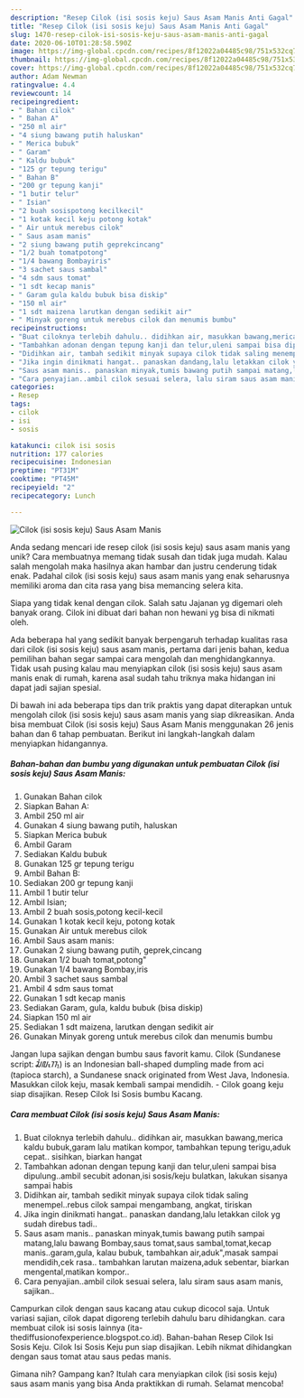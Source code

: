 ```yaml
---
description: "Resep Cilok (isi sosis keju) Saus Asam Manis Anti Gagal"
title: "Resep Cilok (isi sosis keju) Saus Asam Manis Anti Gagal"
slug: 1470-resep-cilok-isi-sosis-keju-saus-asam-manis-anti-gagal
date: 2020-06-10T01:28:58.590Z
image: https://img-global.cpcdn.com/recipes/8f12022a04485c98/751x532cq70/cilok-isi-sosis-keju-saus-asam-manis-foto-resep-utama.jpg
thumbnail: https://img-global.cpcdn.com/recipes/8f12022a04485c98/751x532cq70/cilok-isi-sosis-keju-saus-asam-manis-foto-resep-utama.jpg
cover: https://img-global.cpcdn.com/recipes/8f12022a04485c98/751x532cq70/cilok-isi-sosis-keju-saus-asam-manis-foto-resep-utama.jpg
author: Adam Newman
ratingvalue: 4.4
reviewcount: 14
recipeingredient:
- " Bahan cilok"
- " Bahan A"
- "250 ml air"
- "4 siung bawang putih haluskan"
- " Merica bubuk"
- " Garam"
- " Kaldu bubuk"
- "125 gr tepung terigu"
- " Bahan B"
- "200 gr tepung kanji"
- "1 butir telur"
- " Isian"
- "2 buah sosispotong kecilkecil"
- "1 kotak kecil keju potong kotak"
- " Air untuk merebus cilok"
- " Saus asam manis"
- "2 siung bawang putih geprekcincang"
- "1/2 buah tomatpotong"
- "1/4 bawang Bombayiris"
- "3 sachet saus sambal"
- "4 sdm saus tomat"
- "1 sdt kecap manis"
- " Garam gula kaldu bubuk bisa diskip"
- "150 ml air"
- "1 sdt maizena larutkan dengan sedikit air"
- " Minyak goreng untuk merebus cilok dan menumis bumbu"
recipeinstructions:
- "Buat ciloknya terlebih dahulu.. didihkan air, masukkan bawang,merica kaldu bubuk,garam lalu matikan kompor, tambahkan tepung terigu,aduk cepat.. sisihkan, biarkan hangat"
- "Tambahkan adonan dengan tepung kanji dan telur,uleni sampai bisa dipulung..ambil secubit adonan,isi sosis/keju bulatkan, lakukan sisanya sampai habis"
- "Didihkan air, tambah sedikit minyak supaya cilok tidak saling menempel..rebus cilok sampai mengambang, angkat, tiriskan"
- "Jika ingin dinikmati hangat.. panaskan dandang,lalu letakkan cilok yg sudah direbus tadi.."
- "Saus asam manis.. panaskan minyak,tumis bawang putih sampai matang,lalu bawang Bombay,saus tomat,saus sambal,tomat,kecap manis..garam,gula, kalau bubuk, tambahkan air,aduk&#34;,masak sampai mendidih,cek rasa.. tambahkan larutan maizena,aduk sebentar, biarkan mengental,matikan kompor.."
- "Cara penyajian..ambil cilok sesuai selera, lalu siram saus asam manis, sajikan.."
categories:
- Resep
tags:
- cilok
- isi
- sosis

katakunci: cilok isi sosis 
nutrition: 177 calories
recipecuisine: Indonesian
preptime: "PT31M"
cooktime: "PT45M"
recipeyield: "2"
recipecategory: Lunch

---
```



![Cilok (isi sosis keju) Saus Asam Manis](https://img-global.cpcdn.com/recipes/8f12022a04485c98/751x532cq70/cilok-isi-sosis-keju-saus-asam-manis-foto-resep-utama.jpg)

Anda sedang mencari ide resep cilok (isi sosis keju) saus asam manis yang unik? Cara membuatnya memang tidak susah dan tidak juga mudah. Kalau salah mengolah maka hasilnya akan hambar dan justru cenderung tidak enak. Padahal cilok (isi sosis keju) saus asam manis yang enak seharusnya memiliki aroma dan cita rasa yang bisa memancing selera kita.

Siapa yang tidak kenal dengan cilok. Salah satu Jajanan yg digemari oleh banyak orang. Cilok ini dibuat dari bahan non hewani yg bisa di nikmati oleh.

Ada beberapa hal yang sedikit banyak berpengaruh terhadap kualitas rasa dari cilok (isi sosis keju) saus asam manis, pertama dari jenis bahan, kedua pemilihan bahan segar sampai cara mengolah dan menghidangkannya. Tidak usah pusing kalau mau menyiapkan cilok (isi sosis keju) saus asam manis enak di rumah, karena asal sudah tahu triknya maka hidangan ini dapat jadi sajian spesial.


Di bawah ini ada beberapa tips dan trik praktis yang dapat diterapkan untuk mengolah cilok (isi sosis keju) saus asam manis yang siap dikreasikan. Anda bisa membuat Cilok (isi sosis keju) Saus Asam Manis menggunakan 26 jenis bahan dan 6 tahap pembuatan. Berikut ini langkah-langkah dalam menyiapkan hidangannya.

<!--inarticleads1-->

##### Bahan-bahan dan bumbu yang digunakan untuk pembuatan Cilok (isi sosis keju) Saus Asam Manis:

1. Gunakan  Bahan cilok
1. Siapkan  Bahan A:
1. Ambil 250 ml air
1. Gunakan 4 siung bawang putih, haluskan
1. Siapkan  Merica bubuk
1. Ambil  Garam
1. Sediakan  Kaldu bubuk
1. Gunakan 125 gr tepung terigu
1. Ambil  Bahan B:
1. Sediakan 200 gr tepung kanji
1. Ambil 1 butir telur
1. Ambil  Isian;
1. Ambil 2 buah sosis,potong kecil-kecil
1. Gunakan 1 kotak kecil keju, potong kotak
1. Gunakan  Air untuk merebus cilok
1. Ambil  Saus asam manis:
1. Gunakan 2 siung bawang putih, geprek,cincang
1. Gunakan 1/2 buah tomat,potong&#34;
1. Gunakan 1/4 bawang Bombay,iris
1. Ambil 3 sachet saus sambal
1. Ambil 4 sdm saus tomat
1. Gunakan 1 sdt kecap manis
1. Sediakan  Garam, gula, kaldu bubuk (bisa diskip)
1. Siapkan 150 ml air
1. Sediakan 1 sdt maizena, larutkan dengan sedikit air
1. Gunakan  Minyak goreng untuk merebus cilok dan menumis bumbu


Jangan lupa sajikan dengan bumbu saus favorit kamu. Cilok (Sundanese script: ᮎᮤᮜᮧᮊ᮪) is an Indonesian ball-shaped dumpling made from aci (tapioca starch), a Sundanese snack originated from West Java, Indonesia. Masukkan cilok keju, masak kembali sampai mendidih. - Cilok goang keju siap disajikan. Resep Cilok Isi Sosis bumbu Kacang. 

<!--inarticleads2-->

##### Cara membuat Cilok (isi sosis keju) Saus Asam Manis:

1. Buat ciloknya terlebih dahulu.. didihkan air, masukkan bawang,merica kaldu bubuk,garam lalu matikan kompor, tambahkan tepung terigu,aduk cepat.. sisihkan, biarkan hangat
1. Tambahkan adonan dengan tepung kanji dan telur,uleni sampai bisa dipulung..ambil secubit adonan,isi sosis/keju bulatkan, lakukan sisanya sampai habis
1. Didihkan air, tambah sedikit minyak supaya cilok tidak saling menempel..rebus cilok sampai mengambang, angkat, tiriskan
1. Jika ingin dinikmati hangat.. panaskan dandang,lalu letakkan cilok yg sudah direbus tadi..
1. Saus asam manis.. panaskan minyak,tumis bawang putih sampai matang,lalu bawang Bombay,saus tomat,saus sambal,tomat,kecap manis..garam,gula, kalau bubuk, tambahkan air,aduk&#34;,masak sampai mendidih,cek rasa.. tambahkan larutan maizena,aduk sebentar, biarkan mengental,matikan kompor..
1. Cara penyajian..ambil cilok sesuai selera, lalu siram saus asam manis, sajikan..


Campurkan cilok dengan saus kacang atau cukup dicocol saja. Untuk variasi sajian, cilok dapat digoreng terlebih dahulu baru dihidangkan. cara membuat cilok isi sosis lainnya (ita-thediffusionofexperience.blogspot.co.id). Bahan-bahan Resep Cilok Isi Sosis Keju. Cilok Isi Sosis Keju pun siap disajikan. Lebih nikmat dihidangkan dengan saus tomat atau saus pedas manis. 

Gimana nih? Gampang kan? Itulah cara menyiapkan cilok (isi sosis keju) saus asam manis yang bisa Anda praktikkan di rumah. Selamat mencoba!
